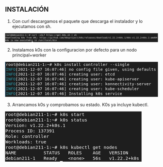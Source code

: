 ## INSTALACIÓN

1. Con curl descargamos el paquete que descarga el instalador y lo ejecutamos con sh.

![imagen](https://github.com/mikkgh/k0s/blob/main/imagenes/instala1.png)

2. Instalamos k0s con la configuracion por defecto para un nodo principal+worker

![imagen](https://github.com/mikkgh/k0s/blob/main/imagenes/instala2.png)

3. Arrancamos k0s y comprobamos su estado. K0s ya incluye kubectl.

![imagen](https://github.com/mikkgh/k0s/blob/main/imagenes/instala3.png)
